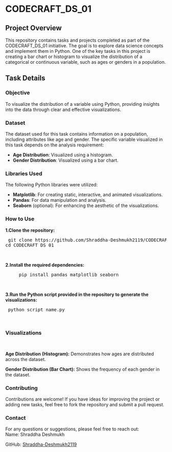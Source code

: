 # CODECRAFT_DS_01

## Project Overview

This repository contains tasks and projects completed as part of the CODECRAFT_DS_01 initiative. The goal is to explore data science concepts and implement them in Python. One of the key tasks in this project is creating a bar chart or histogram to visualize the distribution of a categorical or continuous variable, such as ages or genders in a population.

## Task Details

### Objective

To visualize the distribution of a variable using Python, providing insights into the data through clear and effective visualizations.

### Dataset

The dataset used for this task contains information on a population, including attributes like age and gender. The specific variable visualized in this task depends on the analysis requirement:
- **Age Distribution**: Visualized using a histogram.
- **Gender Distribution**: Visualized using a bar chart.

### Libraries Used

The following Python libraries were utilized:
- **Matplotlib**: For creating static, interactive, and animated visualizations.
- **Pandas**: For data manipulation and analysis.
- **Seaborn** (optional): For enhancing the aesthetic of the visualizations.

### How to Use
**1.Clone the repository:**<br>
<pre> git clone https://github.com/Shraddha-Deshmukh2119/CODECRAFT_DS_01.git
cd CODECRAFT_DS_01</pre>
<br>

**2.Install the required dependencies:**
<br>
 <pre>     pip install pandas matplotlib seaborn</pre>
<br>

**3.Run the Python script provided in the repository to generate the visualizations:**
<br>
<pre> python script_name.py</pre>
<br>

### Visualizations
<br>

**Age Distribution (Histogram):** Demonstrates how ages are distributed across the dataset.
<br>

**Gender Distribution (Bar Chart):** Shows the frequency of each gender in the dataset.

### Contributing
Contributions are welcome! If you have ideas for improving the project or adding new tasks, feel free to fork the repository and submit a pull request.
<br>
### Contact
For any questions or suggestions, please feel free to reach out:
<br>
Name: Shraddha Deshmukh
<br>

GitHub: <a href="https://github.com/Shraddha-Deshmukh2119" target="_blank">Shraddha-Deshmukh2119</a>


